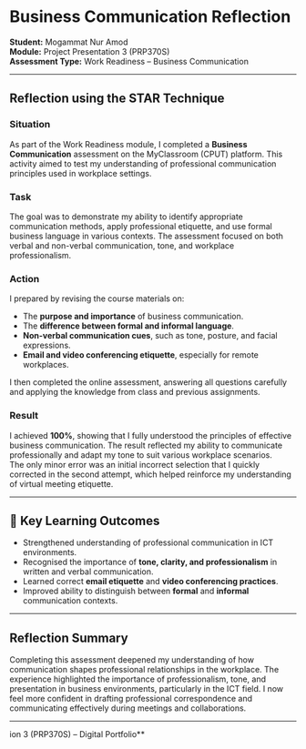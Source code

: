 # Business Communication Reflection  
**Student:** Mogammat Nur Amod  
**Module:** Project Presentation 3 (PRP370S)  
**Assessment Type:** Work Readiness – Business Communication   

---

## Reflection using the STAR Technique

### **Situation**
As part of the Work Readiness module, I completed a **Business Communication** assessment on the MyClassroom (CPUT) platform. This activity aimed to test my understanding of professional communication principles used in workplace settings.

### **Task**
The goal was to demonstrate my ability to identify appropriate communication methods, apply professional etiquette, and use formal business language in various contexts. The assessment focused on both verbal and non-verbal communication, tone, and workplace professionalism.

### **Action**
I prepared by revising the course materials on:
- The **purpose and importance** of business communication.  
- The **difference between formal and informal language**.  
- **Non-verbal communication cues**, such as tone, posture, and facial expressions.  
- **Email and video conferencing etiquette**, especially for remote workplaces.  

I then completed the online assessment, answering all questions carefully and applying the knowledge from class and previous assignments.

### **Result**
I achieved **100%**, showing that I fully understood the principles of effective business communication. The result reflected my ability to communicate professionally and adapt my tone to suit various workplace scenarios.  
The only minor error was an initial incorrect selection that I quickly corrected in the second attempt, which helped reinforce my understanding of virtual meeting etiquette.

---

## 🧠 Key Learning Outcomes
- Strengthened understanding of professional communication in ICT environments.  
- Recognised the importance of **tone, clarity, and professionalism** in written and verbal communication.  
- Learned correct **email etiquette** and **video conferencing practices**.  
- Improved ability to distinguish between **formal** and **informal** communication contexts.  

---

## Reflection Summary
Completing this assessment deepened my understanding of how communication shapes professional relationships in the workplace. The experience highlighted the importance of professionalism, tone, and presentation in business environments, particularly in the ICT field. I now feel more confident in drafting professional correspondence and communicating effectively during meetings and collaborations.

---
ion 3 (PRP370S) – Digital Portfolio**
